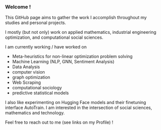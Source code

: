 ### Welcome !

This GitHub page aims to gather the work I accomplish throughout my studies and personal projects.

I mostly (but not only) work on applied mathematics, industrial engineering optimization, and computational social sciences.

I am currently working / have worked on
- Meta-heuristics for non-linear optimization problem solving
- Machine Learning (NLP, GNN, Sentiment Analysis)
- Data Analysis
- computer vision
- graph optimization
- Web Scraping
- computational sociology
- predictive statistical models

I also like experimenting on Hugging Face models and their finetuning interface AutoTrain. I am interested in the intersection of social sciences, mathematics and technology.

Feel free to reach out to me (see links on my Profile) !
<!--
**Lyreck/Lyreck** is a ✨ _special_ ✨ repository because its `README.md` (this file) appears on your GitHub profile.

Here are some ideas to get you started:

- 🔭 I’m currently working on ...
- 🌱 I’m currently learning ...
- 👯 I’m looking to collaborate on ...
- 🤔 I’m looking for help with ...
- 💬 Ask me about ...
- 📫 How to reach me: ...
- 😄 Pronouns: ...
- ⚡ Fun fact: ...
-->
